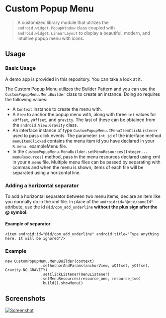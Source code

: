 # Custom Popup Menu
> A customized library module that utilizes the ```android.widget.PopupWindow``` class coupled with ```android.widget.LinearLayout``` to display a beautiful, modern, and intuitive popup menu with icons.
## Usage
### Basic Usage
A demo app is provided in this repository. You can take a look at it.

The Custom Popup Menu utilizes the Builder Pattern and you can use the ```CustomPopupMenu.MenuBuilder``` class to create an instance. Doing so requires the following values:
- A ```Context``` instance to create the menu with.
- A ```View``` to anchor the popup menu with, along with three ```int``` values for ```xOffset```, ```yOffset```, and ```gravity```. The last of these can be obtained from the ```android.View.Gravity``` class.
- An interface instance of type ```CustomPopupMenu.IMenuItemClickListener``` used to pass click events. The parameter ```int id``` of the interface method ```menuItemClicked``` contains the menu item id you have declared in your ```R.menu.``` exampleMenu file.
- In the ```CustomPopupMenu.MenuBuilder.setMenuResources(Integer... menuResources)``` method, pass in the menu resources declared using xml in your ```R.menu``` file. Multiple menu files can be passed by separating with commas and when the menu is shown, items of each file will be separated using a horizontal line.

### Adding a horizontal separator 
To add a horizontal separator between two menu items, declare an item like you normally do in the xml file. In place of the ```android:id="@+id/someId"``` attribute, use the id ```@id/cpm_add_underline``` **without the plus sign after the @ symbol**.
#### Example of separator
```<item android:id="@id/cpm_add_underline" android:title="Type anything here. It will be ignored"/>```


### Example
```
new CustomPopupMenu.MenuBuilder(context)
                .setAnchorAndParams(anchorView, xOffset, yOffset, Gravity.NO_GRAVITY)
                .setClickListener(menuListener)
                .setMenuResources(resource_one, resource_two)
                .build().showMenu()
```

## Screenshots
[![Screenshot](https://github.com/HafizYasir/CustomPopupMenu/blob/master/CustomPopupMenu/src/main/res/mipmap/example_two.jpg "Screenshot")](https://github.com/HafizYasir/CustomPopupMenu/blob/master/CustomPopupMenu/src/main/res/mipmap/example_two.jpg "Screenshot")
